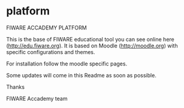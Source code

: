 # platform

FIWARE ACCADEMY PLATFORM

This is the base of FIWARE educational tool you can see online here (http://edu.fiware.org).
It is based on Moodle (http://moodle.org) with specific configurations and themes.

For installation follow the moodle specific pages.

Some updates will come in this Readme as soon as possible.

Thanks

FIWARE Accademy team
